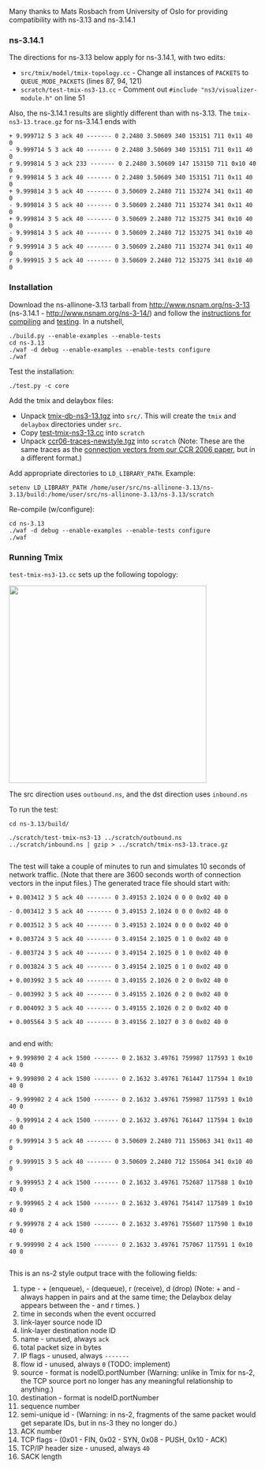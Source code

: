 Many thanks to Mats Rosbach from University of Oslo for providing compatibility with ns-3.13 and ns-3.14.1

### ns-3.14.1 ###
The directions for ns-3.13 below apply for ns-3.14.1, with two edits:
  * `src/tmix/model/tmix-topology.cc` - Change all instances of `PACKETS` to `QUEUE_MODE_PACKETS` (lines 87, 94, 121)
  * `scratch/test-tmix-ns3-13.cc` - Comment out `#include "ns3/visualizer-module.h"` on line 51

Also, the ns-3.14.1 results are slightly different than with ns-3.13.  The `tmix-ns3-13.trace.gz` for ns-3.14.1 ends with
```
+ 9.999712 5 3 ack 40 ------- 0 2.2480 3.50609 340 153151 711 0x11 40 0 
- 9.999714 5 3 ack 40 ------- 0 2.2480 3.50609 340 153151 711 0x11 40 0 
r 9.999814 5 3 ack 233 ------- 0 2.2480 3.50609 147 153150 711 0x10 40 0 
r 9.999814 5 3 ack 40 ------- 0 2.2480 3.50609 340 153151 711 0x11 40 0 
+ 9.999814 3 5 ack 40 ------- 0 3.50609 2.2480 711 153274 341 0x11 40 0 
- 9.999814 3 5 ack 40 ------- 0 3.50609 2.2480 711 153274 341 0x11 40 0 
+ 9.999814 3 5 ack 40 ------- 0 3.50609 2.2480 712 153275 341 0x10 40 0 
- 9.999814 3 5 ack 40 ------- 0 3.50609 2.2480 712 153275 341 0x10 40 0 
r 9.999914 3 5 ack 40 ------- 0 3.50609 2.2480 711 153274 341 0x11 40 0 
r 9.999915 3 5 ack 40 ------- 0 3.50609 2.2480 712 153275 341 0x10 40 0 
```

### Installation ###
Download the ns-allinone-3.13 tarball from http://www.nsnam.org/ns-3-13 (ns-3.14.1 - http://www.nsnam.org/ns-3-14/) and follow the [instructions for compiling](http://www.nsnam.org/docs/release/3.13/tutorial/singlehtml/index.html#building-ns-3) and [testing](http://www.nsnam.org/docs/release/3.13/tutorial/singlehtml/index.html#testing-ns-3).  In a nutshell,
```
./build.py --enable-examples --enable-tests
cd ns-3.13
./waf -d debug --enable-examples --enable-tests configure
./waf
```

Test the installation:
```
./test.py -c core
```

Add the tmix and delaybox files:
  * Unpack [tmix-db-ns3-13.tgz](http://code.google.com/p/tmix-ns3/downloads/detail?name=tmix-db-ns3-13.tgz) into `src/`.  This will create the `tmix` and `delaybox` directories under `src`.
  * Copy [test-tmix-ns3-13.cc](http://code.google.com/p/tmix-ns3/downloads/detail?name=test-tmix-ns3-13.cc) into `scratch`
  * Unpack [ccr06-traces-newstyle.tgz](http://code.google.com/p/tmix-ns3/downloads/detail?name=ccr06-traces-newstyle.tgz) into `scratch` (Note: These are the same traces as the [connection vectors from our CCR 2006 paper](http://code.google.com/p/tmix-ns2/downloads/detail?name=ccr06-traces.tgz), but in a different format.)

Add appropriate directories to `LD_LIBRARY_PATH`.  Example:
```
setenv LD_LIBRARY_PATH /home/user/src/ns-allinone-3.13/ns-3.13/build:/home/user/src/ns-allinone-3.13/ns-3.13/scratch
```

Re-compile (w/configure):
```
cd ns-3.13
./waf -d debug --enable-examples --enable-tests configure
./waf
```

### Running Tmix ###
`test-tmix-ns3-13.cc` sets up the following topology:

<img src='http://www.cs.odu.edu/~inets/files/tmix-fig.jpg' width='400'>

The src direction uses <code>outbound.ns</code>, and the dst direction uses <code>inbound.ns</code>

To run the test:<br>
<pre><code>cd ns-3.13/build/<br>
./scratch/test-tmix-ns3-13 ../scratch/outbound.ns ../scratch/inbound.ns | gzip &gt; ../scratch/tmix-ns3-13.trace.gz<br>
</code></pre>

The test will take a couple of minutes to run and simulates 10 seconds of network traffic.  (Note that there are 3600 seconds worth of connection vectors in the input files.)  The generated trace file should start with:<br>
<pre><code>+ 0.003412 3 5 ack 40 ------- 0 3.49153 2.1024 0 0 0 0x02 40 0 <br>
- 0.003412 3 5 ack 40 ------- 0 3.49153 2.1024 0 0 0 0x02 40 0 <br>
r 0.003512 3 5 ack 40 ------- 0 3.49153 2.1024 0 0 0 0x02 40 0 <br>
+ 0.003724 3 5 ack 40 ------- 0 3.49154 2.1025 0 1 0 0x02 40 0 <br>
- 0.003724 3 5 ack 40 ------- 0 3.49154 2.1025 0 1 0 0x02 40 0 <br>
r 0.003824 3 5 ack 40 ------- 0 3.49154 2.1025 0 1 0 0x02 40 0 <br>
+ 0.003992 3 5 ack 40 ------- 0 3.49155 2.1026 0 2 0 0x02 40 0 <br>
- 0.003992 3 5 ack 40 ------- 0 3.49155 2.1026 0 2 0 0x02 40 0 <br>
r 0.004092 3 5 ack 40 ------- 0 3.49155 2.1026 0 2 0 0x02 40 0 <br>
+ 0.005564 3 5 ack 40 ------- 0 3.49156 2.1027 0 3 0 0x02 40 0 <br>
</code></pre>

and end with:<br>
<pre><code>+ 9.999890 2 4 ack 1500 ------- 0 2.1632 3.49761 759987 117593 1 0x10 40 0 <br>
+ 9.999890 2 4 ack 1500 ------- 0 2.1632 3.49761 761447 117594 1 0x10 40 0 <br>
- 9.999902 2 4 ack 1500 ------- 0 2.1632 3.49761 759987 117593 1 0x10 40 0 <br>
- 9.999914 2 4 ack 1500 ------- 0 2.1632 3.49761 761447 117594 1 0x10 40 0 <br>
r 9.999914 3 5 ack 40 ------- 0 3.50609 2.2480 711 155063 341 0x11 40 0 <br>
r 9.999915 3 5 ack 40 ------- 0 3.50609 2.2480 712 155064 341 0x10 40 0 <br>
r 9.999953 2 4 ack 1500 ------- 0 2.1632 3.49761 752687 117588 1 0x10 40 0 <br>
r 9.999965 2 4 ack 1500 ------- 0 2.1632 3.49761 754147 117589 1 0x10 40 0 <br>
r 9.999978 2 4 ack 1500 ------- 0 2.1632 3.49761 755607 117590 1 0x10 40 0 <br>
r 9.999990 2 4 ack 1500 ------- 0 2.1632 3.49761 757067 117591 1 0x10 40 0 <br>
</code></pre>

This is an ns-2 style output trace with the following fields:<br>
<ol><li>type - + (enqueue), - (dequeue), r (receive), d (drop) (Note: + and - always happen in pairs and at the same time; the Delaybox delay appears between the - and r times. )<br>
</li><li>time in seconds when the event occurred<br>
</li><li>link-layer source node ID<br>
</li><li>link-layer destination node ID<br>
</li><li>name - unused, always <code>ack</code>
</li><li>total packet size in bytes<br>
</li><li>IP flags - unused, always <code>-------</code>
</li><li>flow id - unused, always <code>0</code> (TODO: implement)<br>
</li><li>source - format is nodeID.portNumber  (Warning: unlike in Tmix for ns-2, the TCP source port no longer has any meaningful relationship to anything.)<br>
</li><li>destination - format is nodeID.portNumber<br>
</li><li>sequence number<br>
</li><li>semi-unique id - (Warning: in ns-2, fragments of the same packet would get separate IDs, but in ns-3 they no longer do.)<br>
</li><li>ACK number<br>
</li><li>TCP flags - (0x01 - FIN, 0x02 - SYN, 0x08 - PUSH, 0x10 - ACK)<br>
</li><li>TCP/IP header size - unused, always <code>40</code>
</li><li>SACK length